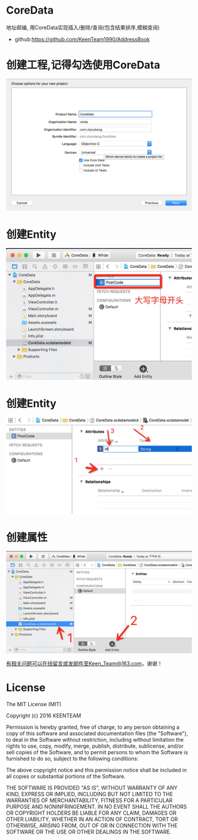 # CoreData
地址邮编, 用CoreData实现插入/删除/查询(包含结果排序,模糊查询)
- github:https://github.com/KeenTeam1990/AddressBook

# 创建工程,记得勾选使用CoreData


![image](https://github.com/KeenTeam1990/AddressBook/blob/master/introductionimages/1.png)




# 创建Entity


![image](https://github.com/KeenTeam1990/AddressBook/blob/master/introductionimages/2.png)





# 创建Entity


![image](https://github.com/KeenTeam1990/AddressBook/blob/master/introductionimages/3.png)





# 创建属性

![image](https://github.com/KeenTeam1990/AddressBook/blob/master/introductionimages/4.png)


有相关问题可以在线留言或发邮件至Keen_Team@163.com，谢谢！

# License
The MIT License (MIT)

Copyright (c) 2016 KEENTEAM

Permission is hereby granted, free of charge, to any person obtaining a copy of this software and associated documentation files (the "Software"), to deal in the Software without restriction, including without limitation the rights to use, copy, modify, merge, publish, distribute, sublicense, and/or sell copies of the Software, and to permit persons to whom the Software is furnished to do so, subject to the following conditions:

The above copyright notice and this permission notice shall be included in all copies or substantial portions of the Software.

THE SOFTWARE IS PROVIDED "AS IS", WITHOUT WARRANTY OF ANY KIND, EXPRESS OR IMPLIED, INCLUDING BUT NOT LIMITED TO THE WARRANTIES OF MERCHANTABILITY, FITNESS FOR A PARTICULAR PURPOSE AND NONINFRINGEMENT. IN NO EVENT SHALL THE AUTHORS OR COPYRIGHT HOLDERS BE LIABLE FOR ANY CLAIM, DAMAGES OR OTHER LIABILITY, WHETHER IN AN ACTION OF CONTRACT, TORT OR OTHERWISE, ARISING FROM, OUT OF OR IN CONNECTION WITH THE SOFTWARE OR THE USE OR OTHER DEALINGS IN THE SOFTWARE.


